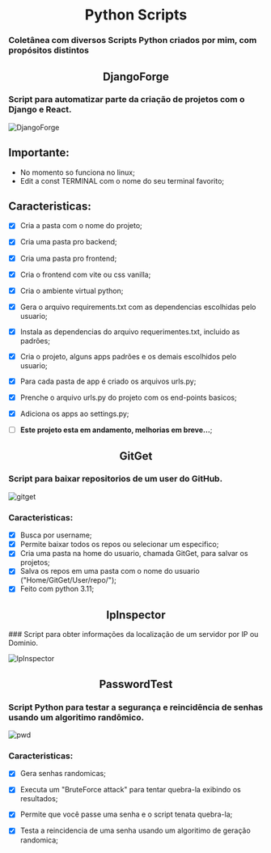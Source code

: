<h1 align="center"> Python Scripts </h1>

### Coletânea com diversos Scripts Python criados por mim, com propósitos distintos

<h2 align="center"> DjangoForge </h2>

### Script para automatizar parte da criação de projetos com o Django e React.
![DjangoForge](https://github.com/plotzZzky/PythonScripts/assets/12895974/e9639321-c562-4b70-80ac-9990e0e3e34d)

## Importante:
- No momento so funciona no linux;
- Edit a const TERMINAL com o nome do seu terminal favorito;

## Caracteristicas:
- [x] Cria a pasta com o nome do projeto;
- [x] Cria uma pasta pro backend;
- [x] Cria uma pasta pro frontend;
- [x] Cria o frontend com vite ou css vanilla;
- [x] Cria o ambiente virtual python;
- [x] Gera o arquivo requirements.txt com as dependencias escolhidas pelo usuario;
- [x] Instala as dependencias do arquivo requerimentes.txt, incluido as padrôes;
- [x] Cria o projeto, alguns apps padrões e os demais escolhidos pelo usuario;
- [x] Para cada pasta de app é criado os arquivos urls.py;
- [x] Prenche o arquivo urls.py do projeto com os end-points basicos;
- [x] Adiciona os apps ao settings.py;
- [ ] **Este projeto esta em andamento, melhorias em breve...**;


<h2 align="center"> GitGet </h2>
  
### Script para baixar repositorios de um user do GitHub.

![gitget](https://github.com/plotzZzky/PythonScripts/assets/12895974/f9ece8f3-3275-4d3f-b08e-8fb620fdbb46)

### Caracteristicas:

- [x] Busca por username;
- [x] Permite baixar todos os repos ou selecionar um especifico;
- [x] Cria uma pasta na home do usuario, chamada GitGet, para salvar os projetos;
- [x] Salva os repos em uma pasta com o nome do usuario ("Home/GitGet/User/repo/");
- [x] Feito com python 3.11;

<h2 align="center"> IpInspector </h2>
### Script para obter informações da localização de um servidor por IP ou Dominio.

![IpInspector](https://github.com/plotzZzky/PythonScripts/assets/12895974/77779a7b-6f39-4e60-9049-9193430ff3a8)


<h2 align="center"> PasswordTest </h2>

### Script Python para testar a segurança e reincidência de senhas usando um algoritimo randômico.

![pwd](https://user-images.githubusercontent.com/12895974/216612141-c7242bb9-743e-4c51-813a-c05686602710.png)

### Caracteristicas:
- [x] Gera senhas randomicas;
- [x] Executa um "BruteForce attack" para tentar quebra-la exibindo os resultados;
- [x] Permite que você passe uma senha e o script tenata quebra-la;
- [x] Testa a reincidencia de uma senha usando um algoritimo de geração randomica;

